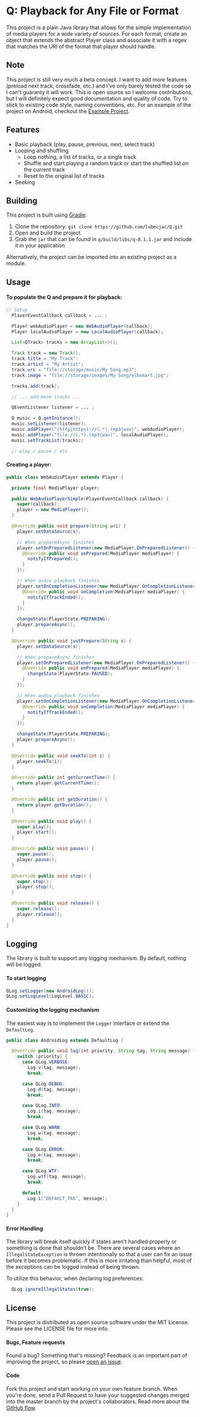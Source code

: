 # Q: Playback for Any File or Format

This project is a plain Java library that allows for the simple implementation of media players for a wide variety of
sources. For each format, create an object that extends the abstract Player class and associate it with a regex that
matches the URI of the format that player should handle.

## Note

This project is still very much a beta concept. I want to add more features (preload next track, crossfade, etc.) and
I've only barely tested the code so I can't guaranty it will work. This is open source so I welcome contributions, but I
will definitely expect good documentation and quality of code. Try to stick to existing code style, naming conventions,
etc. For an example of the project on Android, checkout the [Example Project](https://github.com/lubecjac/Q-Example).

## Features

- Basic playback (play, pause, previous, next, select track)
- Looping and shuffling
  - Loop nothing, a list of tracks, or a single track
  - Shuffle and start playing a random track or start the shuffled list on the current track
  - Reset to the original list of tracks
- Seeking

## Building
This project is built using [Gradle](https://gradle.org/):

1. Clone the repository: `git clone https://github.com/lubecjac/Q.git`
2. Open and build the project.
3. Grab the `jar` that can be found in `q/build/libs/q-0.1.1.jar` and include it in your application

Alternatively, the project can be imported into an existing project as a module.

## Usage

#### To populate the Q and prepare it for playback:

```java
// Setup
  PlaverEventCallback callback = ... ;

  Player webAudioPlayer = new WebAudioPlayer(callback);
  Player localAudioPlayer = new LocalAudioPlayer(callback);

  List<QTrack> tracks = new ArrayList<>();

  Track track = new Track();
  track.title = "My Track":
  track.artist = "My Artist";
  track.uri = "file://storage/music/My Song.mp3";
  track.image = "file://storage/images/My Song/albumart.jpg";

  tracks.add(track);

  // ... add more tracks ...

  QEventListener listener = ... ;

  Q music = Q.getInstance();
  music.setListener(listener);
  music.addPlayer("(http|https)://(.*).(mp3|wav)", webAudioPlayer);
  music.addPlayer("file://(.*).(mp3|wav)", localAudioPlayer);
  music.setTrackList(tracks);

  // play / pause / etc

```

#### Creating a player:

```java
public class WebAudioPlayer extends Player {

  private final MediaPlayer player;

  public WebAudioPlayerSimple(PlayerEventCallback callback) {
    super(callback);
    player = new MediaPlayer();
  }

  @Override public void prepare(String uri) {
    player.setDataSource(s);

    // When prepareAsync finishes
    player.setOnPreparedListener(new MediaPlayer.OnPreparedListener() {
      @Override public void onPrepared(MediaPlayer mediaPlayer) {
        notifyIfPrepared();
      }
    });

    // When audio playback finishes
    player.setOnCompletionListener(new MediaPlayer.OnCompletionListener() {
      @Override public void onCompletion(MediaPlayer mediaPlayer) {
        notifyIfTrackEnded();
      }
    });

    changeState(PlayerState.PREPARING);
    player.prepareAsync();
  }

  @Override public void justPrepare(String s) {
    player.setDataSource(s);

    // When prepareAsync finishes
    player.setOnPreparedListener(new MediaPlayer.OnPreparedListener() {
      @Override public void onPrepared(MediaPlayer mediaPlayer) {
        changeState(PlayerState.PAUSED);
      }
    });

    // When audio playback finishes
    player.setOnCompletionListener(new MediaPlayer.OnCompletionListener() {
      @Override public void onCompletion(MediaPlayer mediaPlayer) {
        notifyIfTrackEnded();
      }
    });

    changeState(PlayerState.PREPARING);
    player.prepareAsync();
  }

  @Override public void seekTo(int i) {
    player.seekTo(i);
  }

  @Override public int getCurrentTime() {
    return player.getCurrentTime();
  }

  @Override public int getDuration() {
    return player.getDuration();
  }

  @Override public void play() {
    super.play();
    player.start();
  }

  @Override public void pause() {
    super.pause();
    player.pause();
  }

  @Override public void stop() {
    super.stop();
    player.stop();
  }

  @Override public void release() {
    super.release();
    player.release();
  }
}
```

## Logging

The library is built to support any logging mechanism. By default, nothing will be logged.

#### To start logging

```java
QLog.setLogger(new AndroidLog());
QLog.setLogLevel(LogLevel.BASIC);
```

#### Customizing the logging mechanism

The easiest way is to implement the `Logger` interface or extend the `DefaultLog`.

```java
public class AndroidLog extends DefaultLog {

  @Override public void log(int priority, String tag, String message) {
    switch (priority) {
      case QLog.VERBOSE:
        Log.v(tag, message);
        break;

      case QLog.DEBUG:
        Log.d(tag, message);
        break;

      case QLog.INFO:
        Log.i(tag, message);
        break;

      case QLog.WARN:
        Log.w(tag, message);
        break;

      case QLog.ERROR:
        Log.e(tag, message);
        break;

      case QLog.WTF:
        Log.wtf(tag, message);
        break;

      default:
        Log.i("DEFAULT_TAG", message);
    }
  }
}
```

#### Error Handling

The library will break itself quickly if states aren't handled properly or something is done that shouldn't be. There are several cases where an `IllegalStateException` is thrown intentionally so that a user can fix an issue before
it becomes problematic. If this is more irritating than helpful, most of the exceptions can be logged instead of being
thrown.

To utilize this behavior, when declaring log preferences:

```java
  QLog.ignoreIllegalStates(true);
```

## License

This project is distributed as open source software under the MIT License. Please see the LICENSE file for more info.

#### Bugs, Feature requests

Found a bug? Something that's missing? Feedback is an important part of improving the project, so
please [open an issue](https://github.com/lubecjac/Q/issues).

#### Code

Fork this project and start working on your own feature branch. When you're done, send a Pull Request
to have your suggested changes merged into the master branch by the project's collaborators.
Read more about the [GitHub flow](https://guides.github.com/introduction/flow/).

